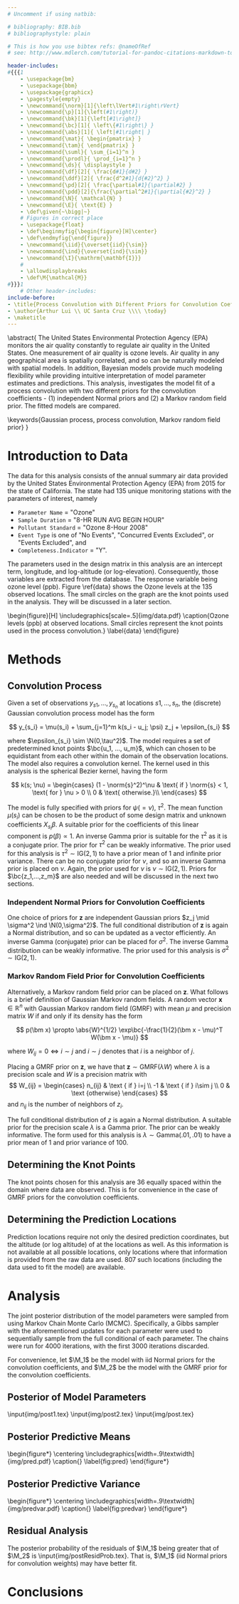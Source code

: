 ```yaml
---
# Uncomment if using natbib:

# bibliography: BIB.bib
# bibliographystyle: plain 

# This is how you use bibtex refs: @nameOfRef
# see: http://www.mdlerch.com/tutorial-for-pandoc-citations-markdown-to-latex.html

header-includes: 
#{{{1
    - \usepackage{bm}
    - \usepackage{bbm}
    - \usepackage{graphicx}
    - \pagestyle{empty}
    - \newcommand{\norm}[1]{\left\lVert#1\right\rVert}
    - \newcommand{\p}[1]{\left(#1\right)}
    - \newcommand{\bk}[1]{\left[#1\right]}
    - \newcommand{\bc}[1]{ \left\{#1\right\} }
    - \newcommand{\abs}[1]{ \left|#1\right| }
    - \newcommand{\mat}{ \begin{pmatrix} }
    - \newcommand{\tam}{ \end{pmatrix} }
    - \newcommand{\suml}{ \sum_{i=1}^n }
    - \newcommand{\prodl}{ \prod_{i=1}^n }
    - \newcommand{\ds}{ \displaystyle }
    - \newcommand{\df}[2]{ \frac{d#1}{d#2} }
    - \newcommand{\ddf}[2]{ \frac{d^2#1}{d{#2}^2} }
    - \newcommand{\pd}[2]{ \frac{\partial#1}{\partial#2} }
    - \newcommand{\pdd}[2]{\frac{\partial^2#1}{\partial{#2}^2} }
    - \newcommand{\N}{ \mathcal{N} }
    - \newcommand{\E}{ \text{E} }
    - \def\given{~\bigg|~}
    # Figures in correct place
    - \usepackage{float}
    - \def\beginmyfig{\begin{figure}[H]\center}
    - \def\endmyfig{\end{figure}}
    - \newcommand{\iid}{\overset{iid}{\sim}}
    - \newcommand{\ind}{\overset{ind}{\sim}}
    - \newcommand{\I}{\mathrm{\mathbf{I}}}
    #
    - \allowdisplaybreaks
    - \def\M{\mathcal{M}}
#}}}1
    # Other header-includes:
include-before:
- \title{Process Convolution with Different Priors for Convolution Coefficient}
- \author{Arthur Lui \\ UC Santa Cruz \\\\ \today}
- \maketitle
---
```


\abstract{
  The United States Environmental Protection Agency (EPA) monitors the air quality
  constantly to regulate air quality in the United States. One measurement of air
  quality is ozone levels. Air quality in any geographical area is spatially correlated,
  and so can be naturally modeled with spatial models. In addition, Bayesian models provide
  much modeling flexibility while providing intuitive interpretation of model
  parameter estimates and predictions. This analysis, investigates the 
  model fit of a process convolution with two different priors for the
  convolution coefficients - (1) independent Normal priors and (2) a Markov
  random field prior. The fitted models are compared.

  \keywords{Gaussian process, process convolution, Markov random field prior}
}

# Introduction to Data
The data for this analysis consists of the annual summary air data provided by
the United States Environmental Protection Agency (EPA) from 2015 for the state
of California. The state had 135 unique monitoring stations with the parameters
of interest, namely 

- `Parameter Name` = "Ozone"
- `Sample Duration` = "8-HR RUN AVG BEGIN HOUR"
- `Pollutant Standard` = "Ozone 8-Hour 2008"
- `Event Type` is one of "No Events", "Concurred Events Excluded", or "Events Excluded", and
- `Completeness.Indicator` = "Y".

The parameters used in the design matrix in this analysis are an intercept term,
longitude, and log-altitude (or log-elevation). Consequently, those variables
are extracted from the database. The response variable being ozone level (ppb).
Figure \ref{data} shows the Ozone levels at the 135 observed locations.
The small circles on the graph are the knot points used in the analysis.
They will be discussed in a later section.

\begin{figure}[H]
\includegraphics[scale=.5]{img/data.pdf}
\caption{Ozone levels (ppb) at observed locations. Small circles represent the knot points used in the process convolution.}
\label{data}
\end{figure}

# Methods

## Convolution Process
Given a set of observations $y_{s1}, ..., y_{s_n}$ at locations
$s1, ..., s_n$, the (discrete) Gaussian convolution process model has the 
form

$$
y_{s_i} = \mu(s_i) + \sum_{j=1}^m k(s_i - u_j; \psi) z_j + \epsilon_{s_i}
$$

where $\epsilon_{s_i} \sim \N(0,\tau^2)$. The model requires a set of
predetermined knot points $\bc{u_1, ..., u_m}$, which can chosen to be
equidistant from each other within the domain of the observation locations.
The model also requires a convolution kernel. The kernel used in this
analysis is the spherical Bezier kernel, having the form

$$
k(s; \nu) = \begin{cases}
(1 - \norm{s}^2)^\nu & \text{ if } \norm{s} < 1, \text{ for } \nu > 0 \\
0 & \text{ otherwise.}\\
\end{cases}
$$

The model is fully specified with priors for $\psi (= \nu)$, $\tau^2$. The mean
function $\mu(s_i)$ can be chosen to be the product of some design matrix and
unknown coefficients $X_{s_i} \beta$. A suitable prior for the coefficients of
this linear component is $p(\beta) \propto 1$. An inverse Gamma prior is
suitable for the $\tau^2$ as it is a conjugate prior. The prior for $\tau^2$
can be weakly informative. The prior used for this analysis is $\tau^2 \sim
\text{IG}(2,1)$ to have a prior mean of 1 and infinite prior variance.  There
can be no conjugate prior for $\nu$, and so an inverse Gamma prior is placed on
$\nu$. Again, the prior used for $\nu$ is $\nu \sim \text{IG}(2,1)$. Priors for
$\bc{z_1,...,z_m}$ are also needed and will be discussed in the next two
sections. 

### Independent Normal Priors for Convolution Coefficients
One choice of priors for $\bm z$ are independent Gaussian priors $z_j \mid
\sigma^2 \ind \N(0,\sigma^2)$. The full conditional distribution of $\bm z$
is again a Normal distribution, and so can be updated as a vector efficiently.
An inverse Gamma (conjugate) prior can be placed for $\sigma^2$. The inverse
Gamma distribution can be weakly informative. The prior used for this analysis
is $\sigma^2 \sim \text{IG}(2,1)$.

### Markov Random Field Prior for Convolution Coefficients
Alternatively, a Markov random field prior can be placed on $\bm z$.
What follows is a brief definition of Gaussian Markov random fields.
A random vector $\bm x\in \mathbb{R}^n$ with Gaussian Markov random field (GMRF)
with mean $\mu$ and precision matrix $W$ if and only if its density has
the form

$$
p(\bm x) \propto \abs{W}^{1/2} \exp\bc{-\frac{1}{2}(\bm x - \mu)^T W(\bm x - \mu)}
$$

where $W_{ij} = 0 \iff i\sim j$ and $i\sim j$ denotes that $i$ is a neighbor of $j$.

Placing a GMRF prior on $\bm z$, we have that $\bm z \sim \text{GMRF}(\lambda W)$
where $\lambda$ is a precision scale and $W$ is a precision matrix with 
$$
W_{ij} = \begin{cases}
n_{ij} & \text { if } i=j \\ 
-1 & \text { if } i\sim j \\
0 & \text {otherwise} 
\end{cases}
$$
and $n_{ij}$ is the number of neighbors of $z_i$.

The full conditional distribution of $z$ is again a Normal distribution.
A suitable prior for the precision scale $\lambda$ is a Gamma prior.
The prior can be weakly informative. The form used for this analysis
is $\lambda \sim \text{Gamma}(.01,.01)$ to have a prior mean of 1 and prior
variance of 100.

## Determining the Knot Points
The knot points chosen for this analysis are 36 equally spaced within the
domain where data are observed. This is for convenience in the case of GMRF
priors for the convolution coefficients.

## Determining the Prediction Locations
Prediction locations require not only the desired prediction coordinates,
but the altitude (or log altitude) of at the locations as well. As this information
is not available at all possible locations, only locations where that information
is provided from the raw data are used. 807 such locations (including
the data used to fit the model) are available.

# Analysis
The joint posterior distribution of the model parameters were sampled
from using Markov Chain Monte Carlo (MCMC). Specifically, a Gibbs
sampler with the aforementioned updates for each parameter were 
used to sequentially sample from the full conditional of each
parameter. The chains were run for 4000 iterations, with the first 
3000 iterations discarded.

For convenience, let $\M_1$ be the model with iid Normal
priors for the convolution coefficients, and $\M_2$ be
the model with the GMRF prior for the convolution coefficients.

## Posterior of Model Parameters

\input{img/post1.tex}
\input{img/post2.tex}
\input{img/post.tex}

## Posterior Predictive Means

\begin{figure*}
  \centering
  \includegraphics[width=.9\textwidth]{img/pred.pdf}
  \caption{}
  \label{fig:pred}
\end{figure*}

## Posterior Predictive Variance
\begin{figure*}
  \centering
  \includegraphics[width=.9\textwidth]{img/predvar.pdf}
  \caption{}
  \label{fig:predvar}
\end{figure*}


## Residual Analysis
The posterior probability of the residuals of $\M_1$ being greater that of
$\M_2$ is \input{img/postResidProb.tex}. That is, $\M_1$ (iid Normal priors for
convolution weights) may have better fit.

# Conclusions


[comment]: <> (%
For figures and tables to stretch across two columns
use \begin{figure*} \end{figure*} and
\begin{table*}\end{table*}
%)
